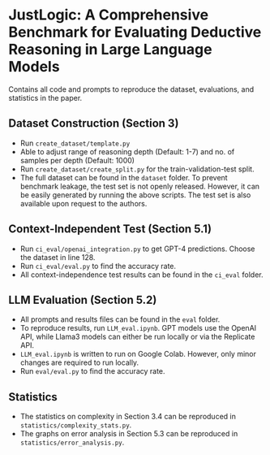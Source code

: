 
# JustLogic: A Comprehensive Benchmark for Evaluating Deductive Reasoning in Large Language Models

Contains all code and prompts to reproduce the dataset, evaluations, and statistics in the paper. 

## Dataset Construction (Section 3)

- Run `create_dataset/template.py`
- Able to adjust range of reasoning depth (Default: 1-7) and no. of samples per depth (Default: 1000)
- Run `create_dataset/create_split.py` for the train-validation-test split.
- The full dataset can be found in the `dataset` folder. To prevent benchmark leakage, the test set is not openly released. However, it can be easily generated by running the above scripts. The test set is also available upon request to the authors.

## Context-Independent Test (Section 5.1)

- Run `ci_eval/openai_integration.py` to get GPT-4 predictions. Choose the dataset in line 128.
- Run `ci_eval/eval.py` to find the accuracy rate.
- All context-independence test results can be found in the `ci_eval` folder.

## LLM Evaluation (Section 5.2)
- All prompts and results files can be found in the `eval` folder.
- To reproduce results, run `LLM_eval.ipynb`. GPT models use the OpenAI API, while Llama3 models can either be run locally or via the Replicate API.
- `LLM_eval.ipynb` is written to run on Google Colab. However, only minor changes are required to run locally.
- Run `eval/eval.py` to find the accuracy rate.

## Statistics
- The statistics on complexity in Section 3.4 can be reproduced in `statistics/complexity_stats.py`.
- The graphs on error analysis in Section 5.3 can be reproduced in `statistics/error_analysis.py`.


